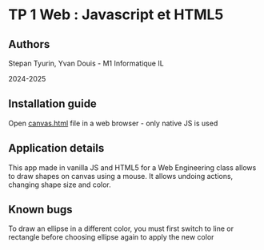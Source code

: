 # TP 1 Web : Javascript et HTML5

## Authors
Stepan Tyurin, Yvan Douis - M1 Informatique IL

2024-2025

## Installation guide

Open [canvas.html](canvas.html) file in a web browser - only native JS is used

## Application details
This app made in vanilla JS and HTML5 for a Web Engineering class allows to draw shapes on
canvas using a mouse. It allows undoing actions, changing shape size and color.

## Known bugs
To draw an ellipse in a different color, you must first switch to line or rectangle before
choosing ellipse again to apply the new color
